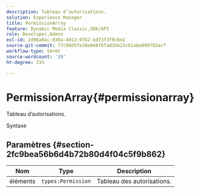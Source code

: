 ```yaml
---
description: Tableau d’autorisations.
solution: Experience Manager
title: PermissionArray
feature: Dynamic Media Classic,SDK/API
role: Developer,Admin
exl-id: 2d96a0ac-038a-4813-97b2-bdf3f3f0c6e2
source-git-commit: 77c88d5fe20e048f6fad2bb23cb1abe090793acf
workflow-type: tm+mt
source-wordcount: '19'
ht-degree: 31%

---
```


# PermissionArray{#permissionarray}

Tableau d’autorisations.

Syntaxe

## Paramètres {#section-2fc9bea56b6d4b72b80d4f04c5f9b862}

| Nom | Type | Description |
|---|---|---|
| éléments | `types:Permission` | Tableau des autorisations. |

